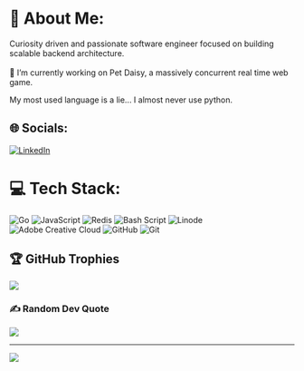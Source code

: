 # 💫 About Me:
Curiosity driven and passionate software engineer focused on building scalable backend architecture.<br><br>🔭 I’m currently working on Pet Daisy, a massively concurrent real time web game.

My most used language is a lie... I almost never use python.

## 🌐 Socials:
[![LinkedIn](https://img.shields.io/badge/LinkedIn-%230077B5.svg?logo=linkedin&logoColor=white)](https://linkedin.com/in/nathanmazzapica) 

# 💻 Tech Stack:
![Go](https://img.shields.io/badge/go-%2300ADD8.svg?style=flat&logo=go&logoColor=white) ![JavaScript](https://img.shields.io/badge/javascript-%23323330.svg?style=flat&logo=javascript&logoColor=%23F7DF1E) ![Redis](https://img.shields.io/badge/redis-%23DD0031.svg?style=flat&logo=redis&logoColor=white) ![Bash Script](https://img.shields.io/badge/bash_script-%23121011.svg?style=flat&logo=gnu-bash&logoColor=white) ![Linode](https://img.shields.io/badge/linode-00A95C?style=flat&logo=linode&logoColor=white) ![Adobe Creative Cloud](https://img.shields.io/badge/Adobe%20Creative%20Cloud-DA1F26.svg?style=flat&logo=Adobe%20Creative%20Cloud&logoColor=white) ![GitHub](https://img.shields.io/badge/github-%23121011.svg?style=flat&logo=github&logoColor=white) ![Git](https://img.shields.io/badge/git-%23F05033.svg?style=flat&logo=git&logoColor=white)

## 🏆 GitHub Trophies
![](https://github-profile-trophy.vercel.app/?username=nathanmazzapica&theme=radical&no-frame=false&no-bg=false&margin-w=4)

### ✍️ Random Dev Quote
![](https://quotes-github-readme.vercel.app/api?type=horizontal&theme=radical)

---
[![](https://visitcount.itsvg.in/api?id=nathanmazzapica&icon=0&color=0)](https://visitcount.itsvg.in)



<!-- Proudly created with GPRM ( https://gprm.itsvg.in ) -->
